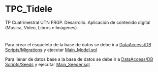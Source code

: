 # TPC_Tidele
TP Cuatrimestral UTN FRGP. Desarrollo: Aplicación de contenido digital (Musica, Video, Libros e Imágenes)
# 
Para crear el esqueleto de la base de datos se debe ir a [DataAccess/DB Scripts/Migrations](DataAccess/DB%20Scripts/Migrations) y ejecutar [Main_Model.sql](DataAccess/DB%20Scripts/Migrations/Main_Model.sql)

Para llenar de datos base a la base de datos se debe ir a [DataAccess/DB Scripts/Seeds](DataAccess/DB%20Scripts/Seeds) y ejecutar [Main_Seeder.sql](DataAccess/DB%20Scripts/Migrations/Main_Seeder.sql)

